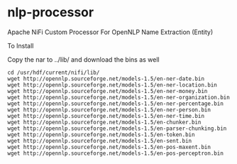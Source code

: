 # nlp-processor 
Apache NiFi Custom Processor For OpenNLP Name Extraction (Entity)

To Install

Copy the nar to ../lib/ and download the bins as well

```
cd /usr/hdf/current/nifi/lib/
wget http://opennlp.sourceforge.net/models-1.5/en-ner-date.bin
wget http://opennlp.sourceforge.net/models-1.5/en-ner-location.bin
wget http://opennlp.sourceforge.net/models-1.5/en-ner-money.bin
wget http://opennlp.sourceforge.net/models-1.5/en-ner-organization.bin
wget http://opennlp.sourceforge.net/models-1.5/en-ner-percentage.bin
wget http://opennlp.sourceforge.net/models-1.5/en-ner-person.bin
wget http://opennlp.sourceforge.net/models-1.5/en-ner-time.bin
wget http://opennlp.sourceforge.net/models-1.5/en-chunker.bin
wget http://opennlp.sourceforge.net/models-1.5/en-parser-chunking.bin
wget http://opennlp.sourceforge.net/models-1.5/en-token.bin
wget http://opennlp.sourceforge.net/models-1.5/en-sent.bin
wget http://opennlp.sourceforge.net/models-1.5/en-pos-maxent.bin
wget http://opennlp.sourceforge.net/models-1.5/en-pos-perceptron.bin
```
